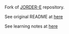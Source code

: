  Fork of [JORDER-E](https://github.com/flyywh/JORDER-E-Deep-Image-Deraining-TPAMI-2019-Journal) repository.
 
See original README at [here](./README_original.md)

See learning notes at [here](./learn.md)